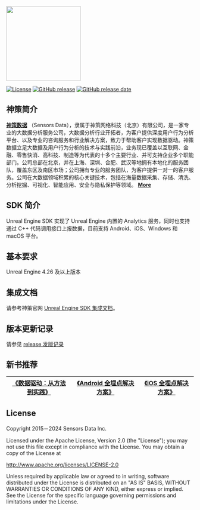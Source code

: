 <img src="https://ow-file.sensorsdata.cn/www/home/header/sensors_header_icon.svg" width="200" >

[![License](https://img.shields.io/github/license/sensorsdata/unreal-engine-sdk.svg)](https://github.com/sensorsdata/unreal-engine-sdk/blob/main/LICENSE)
[![GitHub release](https://img.shields.io/github/tag/sensorsdata/unreal-engine-sdk.svg?label=release)](https://github.com/sensorsdata/unreal-engine-sdk/releases)
[![GitHub release date](https://img.shields.io/github/release-date/sensorsdata/unreal-engine-sdk.svg)](https://github.com/sensorsdata/unreal-engine-sdk/releases)
## 神策简介

[**神策数据**](https://www.sensorsdata.cn/)
（Sensors Data），隶属于神策网络科技（北京）有限公司，是一家专业的大数据分析服务公司，大数据分析行业开拓者，为客户提供深度用户行为分析平台、以及专业的咨询服务和行业解决方案，致力于帮助客户实现数据驱动。神策数据立足大数据及用户行为分析的技术与实践前沿，业务现已覆盖以互联网、金融、零售快消、高科技、制造等为代表的十多个主要行业、并可支持企业多个职能部门。公司总部在北京，并在上海、深圳、合肥、武汉等地拥有本地化的服务团队，覆盖东区及南区市场；公司拥有专业的服务团队，为客户提供一对一的客户服务。公司在大数据领域积累的核心关键技术，包括在海量数据采集、存储、清洗、分析挖掘、可视化、智能应用、安全与隐私保护等领域。 [**More**](https://www.sensorsdata.cn/about/aboutus.html)

## SDK 简介
Unreal Engine SDK 实现了 Unreal Engine 内置的 Analytics 服务，同时也支持通过 C++ 代码调用接口上报数据，目前支持 Android、iOS、Windows 和 macOS 平台。

## 基本要求
Unreal Engine 4.26 及以上版本

## 集成文档

请参考神策官网 [Unreal Engine SDK 集成文档](https://manual.sensorsdata.cn/sa/latest/unreal-engine-sdk-111247614.html)。

## 版本更新记录

请参见 [release 发版记录](https://github.com/sensorsdata/unreal-engine-sdk/releases)


## 新书推荐

| [《数据驱动：从方法到实践》](https://item.jd.com/12322322.html) | [《Android 全埋点解决方案》](https://item.jd.com/12574672.html) | [《iOS 全埋点解决方案》](https://item.jd.com/12867068.html)
| ------ | ------ | ------ |


## License

Copyright 2015－2024 Sensors Data Inc.

Licensed under the Apache License, Version 2.0 (the "License");
you may not use this file except in compliance with the License.
You may obtain a copy of the License at

http://www.apache.org/licenses/LICENSE-2.0

Unless required by applicable law or agreed to in writing, software
distributed under the License is distributed on an "AS IS" BASIS,
WITHOUT WARRANTIES OR CONDITIONS OF ANY KIND, either express or implied.
See the License for the specific language governing permissions and
limitations under the License.


